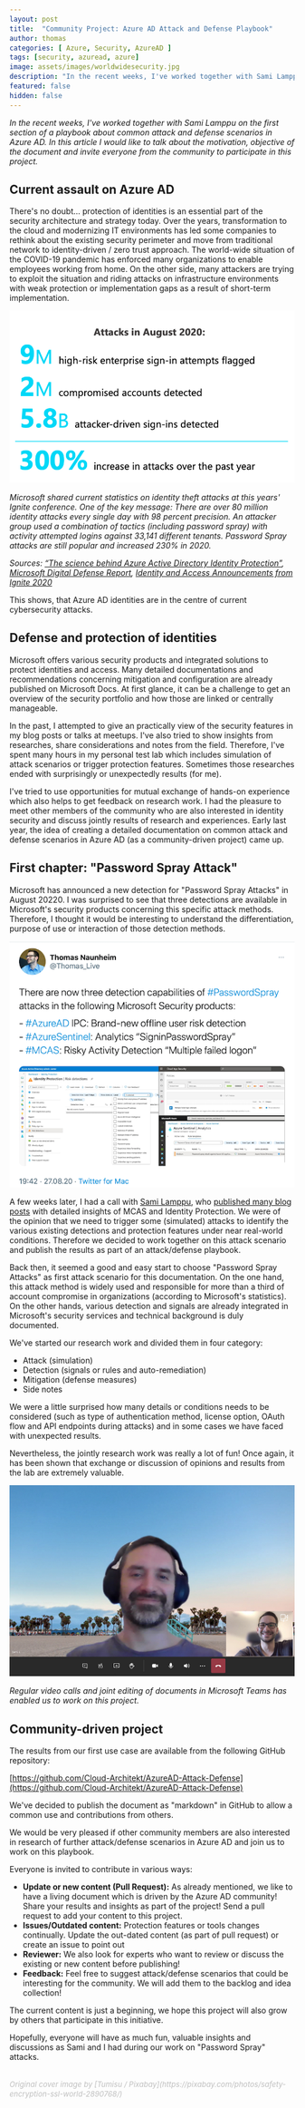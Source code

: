 ```yaml
---
layout: post
title:  "Community Project: Azure AD Attack and Defense Playbook"
author: thomas
categories: [ Azure, Security, AzureAD ]
tags: [security, azuread, azure]
image: assets/images/worldwidesecurity.jpg
description: "In the recent weeks, I've worked together with Sami Lamppu on the first section of a playbook about common attack and defense scenarios in Azure AD. In this article I would like to talk about the motivation, objective of the document and invite everyone from the community to participate in this project."
featured: false
hidden: false
---
```


*In the recent weeks, I've worked together with Sami Lamppu on the first section of a playbook about common attack and defense scenarios in Azure AD.
In this article I would like to talk about the motivation, objective of the document and invite everyone from the community to participate in this project.*

## Current assault on Azure AD

There's no doubt... protection of identities is an essential part of the security architecture and strategy today. Over the years, transformation to the cloud and modernizing IT environments has led some companies to rethink about the existing security perimeter and move from traditional network to identity-driven / zero trust approach. The world-wide situation of the COVID-19 pandemic has enforced many organizations to enable employees working from home. On the other side, many attackers are trying to exploit the situation and riding attacks on infrastructure environments with weak protection or implementation gaps as a result of short-term implementation.

![../2020-11-19-aad-playbook-project/msft_attackstatistics.png](../2020-11-19-aad-playbook-project/msft_attackstatistics.png)

*Microsoft shared current statistics on identity theft attacks at this years' Ignite conference.
One of the key message: There are over 80 million identity attacks every single day with 98 percent precision.
An attacker group used a combination of tactics (including password spray) with activity attempted logins against 33,141 different tenants. Password Spray attacks are still popular and increased 230% in 2020.*

*Sources: [“The science behind Azure Active Directory Identity Protection”](https://myignite.microsoft.com/sessions/2c1d5ca9-3e73-4107-af81-02ea5bb8d734), [Microsoft Digital Defense Report](https://www.microsoft.com/en-us/security/business/security-intelligence-report), [Identity and Access Announcements from Ignite 2020](https://insights.perspicuity.co.uk/identity-and-access-announcements-from-ignite-2020)*

This shows, that Azure AD identities are in the centre of current cybersecurity attacks.

## Defense and protection of identities

Microsoft offers various security products and integrated solutions to protect identities and access. Many detailed documentations and recommendations concerning mitigation and configuration are already published on Microsoft Docs. At first glance, it can be a challenge to get an overview of the security portfolio and how those are linked or centrally manageable.

In the past, I attempted to give an practically view of the security features in my blog posts or talks at meetups. I've also tried to show insights from researches, share considerations and notes from the field. Therefore, I've spent many hours in my personal test lab which includes simulation of attack scenarios or trigger protection features. Sometimes those researches ended with surprisingly or unexpectedly results (for me).  

I've tried to use opportunities for mutual exchange of hands-on experience which also helps to get feedback on research work.
I had the pleasure to meet other members of the community who are also interested in identity security and discuss jointly results of research and experiences. Early last year, the idea of creating a detailed documentation on common attack and defense scenarios in Azure AD (as a community-driven project) came up.

## First chapter: "Password Spray Attack"

Microsoft has announced a new detection for "Password Spray Attacks" in August 20220. I was surprised to see that three detections are available in Microsoft's security products concerning this specific attack methods. Therefore, I thought it would be interesting to understand the differentiation, purpose of use or interaction of those detection methods.

![../2020-11-19-aad-playbook-project/tweet_psattack.png](../2020-11-19-aad-playbook-project/tweet_psattack.png)

A few weeks later, I had a call with [Sami Lamppu](https://twitter.com/samilamppu), who [published many blog posts](https://samilamppu.com/) with detailed insights of MCAS and Identity Protection. We were of the opinion that we need to trigger some (simulated) attacks to identify the various existing detections and protection features under near real-world conditions.
Therefore we decided to work together on this attack scenario and publish the results as part of an attack/defense playbook.

Back then, it seemed a good and easy start to choose "Password Spray Attacks" as first attack scenario for this documentation.
On the one hand, this attack method is widely used and responsible for more than a third of account compromise in organizations (according to Microsoft's statistics). On the other hands, various detection and signals are already integrated in Microsoft's security services and technical background is duly documented.

We've started our research work and divided them in four category:

- Attack (simulation)
- Detection (signals or rules and auto-remediation)
- Mitigation (defense measures)
- Side notes

We were a little surprised how many details or conditions needs to be considered (such as type of authentication method, license option, OAuth flow and API endpoints during attacks) and in some cases we have faced with unexpected results.

Nevertheless, the jointly research work was really a lot of fun! Once again, it has been shown that exchange or discussion of opinions and results from the lab are extremely valuable.

![../2020-11-19-aad-playbook-project/teamscall.jpg](../2020-11-19-aad-playbook-project/teamscall.jpg)

*Regular video calls and joint editing of documents in Microsoft Teams has enabled us to work on this project.*

## Community-driven project

The results from our first use case are available from the following GitHub repository:

[https://github.com/Cloud-Architekt/AzureAD-Attack-Defense](https://github.com/Cloud-Architekt/AzureAD-Attack-Defense)

We've decided to publish the document as "markdown" in GitHub to allow a common use and contributions from others.

We would be very pleased if other community members are also interested in research of further attack/defense scenarios in Azure AD and join us to work on this playbook.

Everyone is invited to contribute in various ways:

- **Update or new content (Pull Request):** As already mentioned, we like to have a living document which is driven by the Azure AD community! Share your results and insights as part of the project! Send a pull request to add your content to this project.
- **Issues/Outdated content:** Protection features or tools changes continually. Update the out-dated content (as part of pull request) or create an issue to point out
- **Reviewer:** We also look for experts who want to review or discuss the existing or new content before publishing!
- **Feedback:** Feel free to suggest attack/defense scenarios that could be interesting for the community. We will add them to the backlog and idea collection!

The current content is just a beginning, we hope this project will also grow by others that participate in this initiative.

Hopefully, everyone will have as much fun, valuable insights and discussions as Sami and I had during our work on "Password Spray" attacks.


<br>
<span style="color:silver;font-style:italic;font-size:small">Original cover image by [Tumisu / Pixabay](https://pixabay.com/photos/safety-encryption-ssl-world-2890768/)</span>
